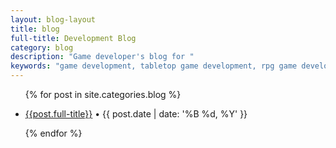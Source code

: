 ```yaml
---
layout: blog-layout
title: blog
full-title: Development Blog
category: blog
description: "Game developer's blog for "
keywords: "game development, tabletop game development, rpg game development, "
---
```


<ul>
  {% for post in site.categories.blog %}
    <li>
      <p>
        <a href="{{site.baseurl}}{{post.url}}">{{post.full-title}}</a> &bull; {{ post.date | date: '%B %d, %Y' }}
      <p>
    </li>
  {% endfor %}
</ul>